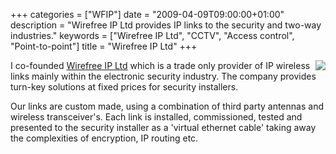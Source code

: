 +++
categories = ["WFIP"]
date = "2009-04-09T09:00:00+01:00"
description = "Wirefree IP Ltd provides IP links to the security and two-way industries."
keywords = ["Wirefree IP Ltd", "CCTV", "Access control", "Point-to-point"]
title = "Wirefree IP Ltd"
+++

<img src="/img/wirefree_logo.gif" align="right" class="img-responsive">I co-founded
[Wirefree IP Ltd](http://wirefreeip.com) which is a trade only provider of IP wireless links mainly
within the electronic security industry.
The company provides turn-key solutions at fixed prices for security installers.

Our links are custom made, using a combination of third party antennas and wireless transceiver's. Each link is
installed, commissioned, tested and presented to the security installer as a 'virtual ethernet cable' taking away
the complexities of encryption, IP routing etc.

